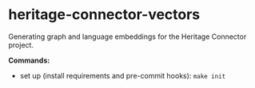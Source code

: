 heritage-connector-vectors
==============================

Generating graph and language embeddings for the Heritage Connector project.

**Commands:**

* set up (install requirements and pre-commit hooks): `make init`
